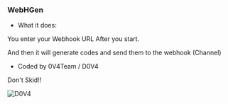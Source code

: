 ### WebHGen

- What it does:

You enter your Webhook URL After you start.

And then it will generate codes and send them to the webhook (Channel)

- Coded by 0V4Team / D0V4

Don't Skid!!

<p align="left"> <img src="https://cdn.discordapp.com/attachments/1017763684136800336/1027653974653931572/unknown.png" alt="D0V4" /> </p>
